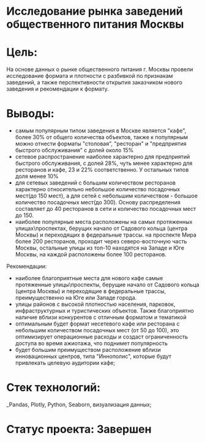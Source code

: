 # Исследование рынка заведений общественного питания Москвы
# Цель: 
На основе данных о рынке общественного питания г. Москвы провели исследование формата и плотности с разбивкой по признакам заведений, а также перспективности открытия заказчиком нового заведения и рекомендации к формату.

# Выводы: 
- самым популярным типом заведения в Москве является "кафе", более 30% от общего количества объектов, также к популярным можно отнести форматы "столовая", "ресторан" и "предприятия быстрого обслуживания" с долей около 15%
- сетевое распространение наиболее характерно для предприятий быстрого обслуживания, с долей 28%, чуть менее характерно для ресторанов и кафе, 23 и 22% соответственно. У остальных типов доля менее 10%
- для сетевых заведений с большим количеством ресторанов характерно относительно небольшое количество посадочных мест(до 150 мест), а для сетей с небольшим количеством - большое количество посадочных мест(до 300). Основу распределения составляет до 40 ресторанов в сети и количество посадочных мест до 150.
- наиболее популярные места расположены на самых протяженных улицах\проспектах, берущих начало от Садового кольца (центра Москвы) и переходящих в федеральные трассы.
на проспекте Мира более 200 ресторанов, проходит через северо-восточную часть Москвы, остальные улицы из топ-10 находятся на Западе и Юге Москвы, на каждой расположены более 100 ресторанов.

Рекомендации:
- наиболее благоприятные места для нового кафе самые протяженные улицы\проспекты, берущие начало от Садового кольца (центра Москвы) и переходящие в федеральные трассы, преимущественно на Юге или Западе города.
- улицы районов с высокой плотностью населения, парковок, инфраструктурных и туристических объектов. Также благоприятно наличие вблизи конкурентов с отличным форматом и тематикой
- оптимальным будет формат несетевого кафе или ресторана с небольшим количеством посадочных мест (от 50 до 100), это оптимизирует операционные расходы и создаст ограниченность доступа во время ажиотажа, что поднимет популярность
- будет большим преимуществом расположение вблизи инновационных центров, типа "Иннополис", которые будут привлекать целевую аудитории кафе;

# Стек технологий: 
_Pandas, Plotly, Python, Seaborn, визуализация данных;

# Статус проекта: Завершен
